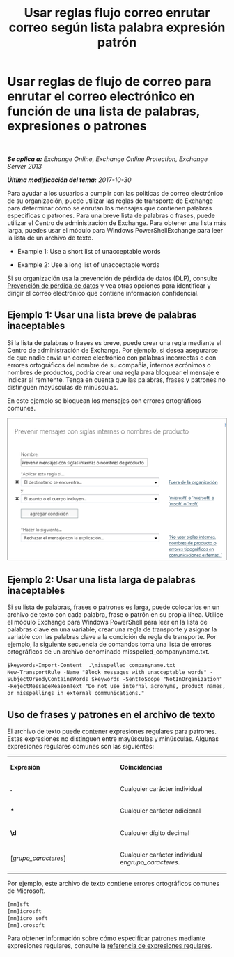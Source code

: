 ﻿---
title: 'Usar reglas flujo correo enrutar correo según lista palabra expresión patrón'
TOCTitle: Usar reglas de flujo de correo para enrutar el correo electrónico en función de una lista de palabras, expresiones o patrones
ms:assetid: 4c5bee1b-58b5-4152-baef-86fa103050ae
ms:mtpsurl: https://technet.microsoft.com/es-es/library/Dn951131(v=EXCHG.150)
ms:contentKeyID: 65234701
ms.date: 05/22/2018
mtps_version: v=EXCHG.150
ms.translationtype: MT
---

# Usar reglas de flujo de correo para enrutar el correo electrónico en función de una lista de palabras, expresiones o patrones

 

_**Se aplica a:** Exchange Online, Exchange Online Protection, Exchange Server 2013_

_**Última modificación del tema:** 2017-10-30_

Para ayudar a los usuarios a cumplir con las políticas de correo electrónico de su organización, puede utilizar las reglas de transporte de Exchange para determinar cómo se enrutan los mensajes que contienen palabras específicas o patrones. Para una breve lista de palabras o frases, puede utilizar el Centro de administración de Exchange. Para obtener una lista más larga, puedes usar el módulo para Windows PowerShellExchange para leer la lista de un archivo de texto.

  - Example 1: Use a short list of unacceptable words

  - Example 2: Use a long list of unacceptable words

Si su organización usa la prevención de pérdida de datos (DLP), consulte [Prevención de pérdida de datos](technical-overview-of-dlp-data-loss-prevention-in-exchange.md) y vea otras opciones para identificar y dirigir el correo electrónico que contiene información confidencial.

## Ejemplo 1: Usar una lista breve de palabras inaceptables

Si la lista de palabras o frases es breve, puede crear una regla mediante el Centro de administración de Exchange. Por ejemplo, si desea asegurarse de que nadie envía un correo electrónico con palabras incorrectas o con errores ortográficos del nombre de su compañía, internos acrónimos o nombres de productos, podría crear una regla para bloquear el mensaje e indicar al remitente. Tenga en cuenta que las palabras, frases y patrones no distinguen mayúsculas de minúsculas.

En este ejemplo se bloquean los mensajes con errores ortográficos comunes.

![Regla que muestra el bloqueo de un mensaje basado en patrones de texto](images/Dn951131.a8489cbb-be59-4890-ae30-1431703eeb88(EXCHG.150).png "Regla que muestra el bloqueo de un mensaje basado en patrones de texto")

## Ejemplo 2: Usar una lista larga de palabras inaceptables

Si su lista de palabras, frases o patrones es larga, puede colocarlos en un archivo de texto con cada palabra, frase o patrón en su propia línea. Utilice el módulo Exchange para Windows PowerShell para leer en la lista de palabras clave en una variable, crear una regla de transporte y asignar la variable con las palabras clave a la condición de regla de transporte. Por ejemplo, la siguiente secuencia de comandos toma una lista de errores ortográficos de un archivo denominado misspelled\_companyname.txt.

    $keywords=Import-Content  .\misspelled_companyname.txt
    New-TransportRule -Name "Block messages with unacceptable words" -SubjectOrBodyContainsWords $keywords -SentToScope "NotInOrganization" -RejectMessageReasonText "Do not use internal acronyms, product names, or misspellings in external communications."

## Uso de frases y patrones en el archivo de texto

El archivo de texto puede contener expresiones regulares para patrones. Estas expresiones no distinguen entre mayúsculas y minúsculas. Algunas expresiones regulares comunes son las siguientes:


<table>
<colgroup>
<col style="width: 50%" />
<col style="width: 50%" />
</colgroup>
<tbody>
<tr class="odd">
<td><p><strong>Expresión</strong></p></td>
<td><p><strong>Coincidencias</strong></p></td>
</tr>
<tr class="even">
<td><p><strong>.</strong></p></td>
<td><p>Cualquier carácter individual</p></td>
</tr>
<tr class="odd">
<td><p><strong>*</strong></p></td>
<td><p>Cualquier carácter adicional</p></td>
</tr>
<tr class="even">
<td><p><strong>\d</strong></p></td>
<td><p>Cualquier dígito decimal</p></td>
</tr>
<tr class="odd">
<td><p>[<em>grupo_caracteres</em>]</p></td>
<td><p>Cualquier carácter individual en<em>grupo_caracteres</em>.</p></td>
</tr>
</tbody>
</table>


Por ejemplo, este archivo de texto contiene errores ortográficos comunes de Microsoft.

    [mn]sft
    [mn]icrosft
    [mn]icro soft
    [mn].crosoft

Para obtener información sobre cómo especificar patrones mediante expresiones regulares, consulte la [referencia de expresiones regulares](https://go.microsoft.com/fwlink/p/?linkid=532394).

